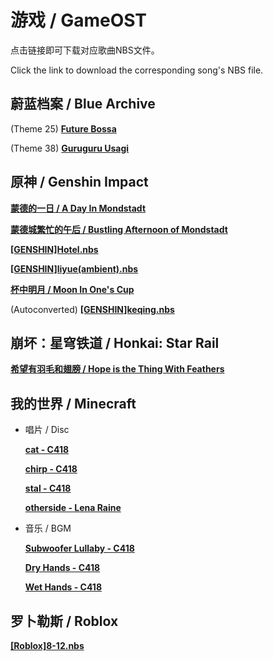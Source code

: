 # 游戏 / GameOST
点击链接即可下载对应歌曲NBS文件。

Click the link to download the corresponding song's NBS file.
## 蔚蓝档案 / Blue Archive
(Theme 25) <a href="../forked_lib/NyaaNBS/nbs.handcrafted/GameOST/[BA][OST15]FutureBossa.nbs" download>**Future Bossa**</a>

(Theme 38) <a href="../forked_lib/NyaaNBS/nbs.handcrafted/GameOST/[BA][OST38]GururuUsagi.nbs" download>**Guruguru Usagi**</a>

## 原神 / Genshin Impact
<a href="../forked_lib/NyaaNBS/nbs.handcrafted/GameOST/[GENSHIN]DayInMonstat" download>**蒙德的一日 / A Day In Mondstadt**</a>

<a href="../forked_lib/NyaaNBS/nbs.handcrafted/GameOST/[GENSHIN]BusyDayInMonstat" download>**蒙德城繁忙的午后 / Bustling Afternoon of Mondstadt**</a>

<a href="../forked_lib/NyaaNBS/nbs.handcrafted/GameOST/[GENSHIN]Hotel.nbs" download>**[GENSHIN]Hotel.nbs**</a>

<a href="../forked_lib/NyaaNBS/nbs.handcrafted/GameOST/[GENSHIN]liyue(ambient).nbs" download>**[GENSHIN]liyue(ambient).nbs**</a>

<a href="../forked_lib/NyaaNBS/nbs.handcrafted/GameOST/[GENSHIN]MoonInOnesCup.nbs" download>**杯中明月 / Moon In One's Cup**</a>

(Autoconverted) <a href="../forked_lib/NyaaNBS/nbs.autoconverted/[GENSHIN]keqing.nbs" download>**[GENSHIN]keqing.nbs**</a>

## 崩坏：星穹铁道 / Honkai: Star Rail
<a href="../forked_lib/NyaaNBS/nbs.handcrafted/GameOST/[HonkaiStarRail]HopeIsTheThingWithFeathers.nbs" download>**希望有羽毛和翅膀 / Hope is the Thing With Feathers**</a>

## 我的世界 / Minecraft
- 唱片 / Disc

  <a href="../forked_lib/NyaaNBS/nbs.handcrafted/GameOST/[MC][C418]cat.nbs" download>**cat - C418**</a>

  <a href="../forked_lib/NyaaNBS/nbs.handcrafted/GameOST/[MC][C418]Chirp.nbs" download>**chirp - C418**</a>

  <a href="../forked_lib/NyaaNBS/nbs.handcrafted/GameOST/[MC][C418]Stal.nbs" download>**stal - C418**</a>

  <a href="../forked_lib/NyaaNBS/nbs.handcrafted/GameOST/[MC]OtherSide" download>**otherside - 	Lena Raine**</a>

- 音乐 / BGM

  <a href="../forked_lib/NyaaNBS/nbs.handcrafted/GameOST/[MC][C418]Subwoofer Lullaby.nbs" download>**Subwoofer Lullaby - C418**</a>

  <a href="../forked_lib/NyaaNBS/nbs.handcrafted/GameOST/[MC][C418]DryHands.nbs" download>**Dry Hands - C418**</a>

  <a href="../forked_lib/NyaaNBS/nbs.handcrafted/GameOST/[MC][C418]WetHand.nbs" download>**Wet Hands - C418**</a>

## 罗卜勒斯 / Roblox
<a href="../forked_lib/NyaaNBS/nbs.handcrafted/GameOST/[Roblox]8-12.nbs" download>**[Roblox]8-12.nbs**</a>
